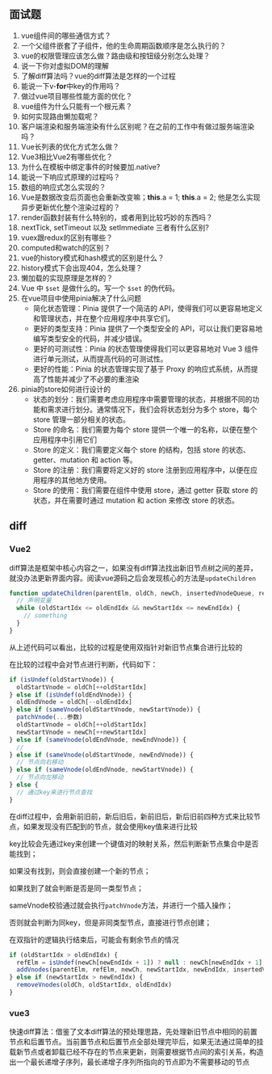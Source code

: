 ## 面试题

1. vue组件间的哪些通信方式？
2. 一个父组件嵌套了子组件，他的生命周期函数顺序是怎么执行的？
3. vue的权限管理应该怎么做？路由级和按钮级分别怎么处理？
4. 说一下你对虚拟DOM的理解
5. 了解diff算法吗？vue的diff算法是怎样的一个过程
6. 能说一下v-**for**中key的作用吗？
7. 做过vue项目哪些性能方面的优化？
8. vue组件为什么只能有一个根元素？
9. 如何实现路由懒加载呢？
10. 客户端渲染和服务端渲染有什么区别呢？在之前的工作中有做过服务端渲染吗？
11. Vue长列表的优化方式怎么做？
12. Vue3相比Vue2有哪些优化？
13. 为什么在模板中绑定事件的时候要加.native?
14. 能说一下响应式原理的过程吗？
15. 数组的响应式怎么实现的？
16. Vue是数据改变后页面也会重新改变嘛；**this**.a = 1; **this**.a = 2; 他是怎么实现异步更新优化整个渲染过程的？
17. render函数封装有什么特别的，或者用到比较巧妙的东西吗？
18. nextTick, setTimeout 以及 setImmediate 三者有什么区别? 
19. vuex跟redux的区别有哪些？
20. computed和watch的区别？
21. vue的history模式和hash模式的区别是什么？
22. history模式下会出现404，怎么处理？
23. 懒加载的实现原理是怎样的？
24. Vue 中 `$set` 是做什么的。写一个 `$set` 的伪代码。
25. 在vue项目中使用pinia解决了什么问题
    - 简化状态管理：Pinia 提供了一个简洁的 API，使得我们可以更容易地定义和管理状态，并在整个应用程序中共享它们。
    - 更好的类型支持：Pinia 提供了一个类型安全的 API，可以让我们更容易地编写类型安全的代码，并减少错误。
    - 更好的可测试性：Pinia 的状态管理使得我们可以更容易地对 Vue 3 组件进行单元测试，从而提高代码的可测试性。
    - 更好的性能：Pinia 的状态管理实现了基于 Proxy 的响应式系统，从而提高了性能并减少了不必要的重渲染
26. pinia的store如何进行设计的
    - 状态的划分：我们需要考虑应用程序中需要管理的状态，并根据不同的功能和需求进行划分。通常情况下，我们会将状态划分为多个 store，每个 store 管理一部分相关的状态。
    - Store 的命名：我们需要为每个 store 提供一个唯一的名称，以便在整个应用程序中引用它们
    - Store 的定义：我们需要定义每个 store 的结构，包括 store 的状态、getter、mutation 和 action 等。
    - Store 的注册：我们需要将定义好的 store 注册到应用程序中，以便在应用程序的其他地方使用。
    - Store 的使用：我们需要在组件中使用 store，通过 getter 获取 store 的状态，并在需要时通过 mutation 和 action 来修改 store 的状态。





## diff

### Vue2

diff算法是框架中核心内容之一，如果没有diff算法找出新旧节点树之间的差异，就没办法更新界面内容。阅读vue源码之后会发现核心的方法是`updateChildren`

```javascript
function updateChildren(parentElm, oldCh, newCh, insertedVnodeQueue, removeOnly) {
  // 声明变量
  while (oldStartIdx <= oldEndIdx && newStartIdx <= newEndIdx) {
    // something
  }
}
```

从上述代码可以看出，比较的过程是使用双指针对新旧节点集合进行比较的

在比较的过程中会对节点进行判断，代码如下：

```javascript
if (isUndef(oldStartVnode)) {
  oldStartVnode = oldCh[++oldStartIdx]
} else if (isUndef(oldEndVnode)) {
  oldEndVnode = oldCh[--oldEndIdx]
} else if (sameVnode(oldStartVnode, newStartVnode)) {
  patchVnode(...参数)
  oldStartVnode = oldCh[++oldStartIdx]
  newStartVnode = newCh[++newStartIdx]
} else if (sameVnode(oldEndVnode, newEndVnode)) {
  //
} else if (sameVnode(oldStartVnode, newEndVnode)) {
  // 节点向右移动
} else if (sameVnode(oldEndVnode, newStartVnode)) {
  // 节点向左移动
} else {
  // 通过key来进行节点查找
}
```

在diff过程中，会用新前旧前，新后旧后，新前旧后，新后旧前四种方式来比较节点，如果发现没有匹配到的节点，就会使用key值来进行比较

key比较会先通过key来创建一个键值对的映射关系，然后判断新节点集合中是否能找到；

如果没有找到，则会直接创建一个新的节点；

如果找到了就会判断是否是同一类型节点；

sameVnode校验通过就会执行`patchVnode`方法，并进行一个插入操作；

否则就会判断为同key，但是非同类型节点，直接进行节点创建；



在双指针的逻辑执行结束后，可能会有剩余节点的情况

```javascript
if (oldStartIdx > oldEndIdx) {
  refElm = isUndef(newCh[newEndIdx + 1]) ? null : newCh[newEndIdx + 1].elm
  addVnodes(parentElm, refElm, newCh, newStartIdx, newEndIdx, insertedVnodeQueue)
} else if (newStartIdx > newEndIdx) {
  removeVnodes(oldCh, oldStartIdx, oldEndIdx)
}
```

### vue3

快速diff算法：借鉴了文本diff算法的预处理思路，先处理新旧节点中相同的前置节点和后置节点。当前置节点和后置节点全部处理完毕后，如果无法通过简单的挂载新节点或者卸载已经不存在的节点来更新，则需要根据节点间的索引关系，构造出一个最长递增子序列，最长递增子序列所指向的节点即为不需要移动的节点



